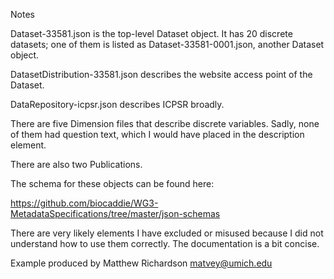 Notes

Dataset-33581.json is the top-level Dataset object. It has 20 discrete datasets; one of them is listed as Dataset-33581-0001.json, another Dataset object.

DatasetDistribution-33581.json describes the website access point of the Dataset.

DataRepository-icpsr.json describes ICPSR broadly.

There are five Dimension files that describe discrete variables. Sadly, none of them had question text, which I would have placed in the description element.

There are also two Publications.

The schema for these objects can be found here:

https://github.com/biocaddie/WG3-MetadataSpecifications/tree/master/json-schemas

There are very likely elements I have excluded or misused because I did not understand how to use them correctly. The documentation is a bit concise.

Example produced by Matthew Richardson <matvey@umich.edu>